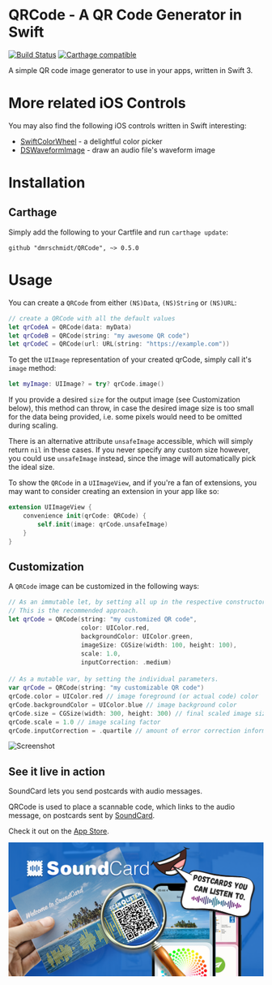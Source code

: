 # QRCode - A QR Code Generator in Swift

[![Build Status](https://travis-ci.org/dmrschmidt/QRCode.svg?branch=master)](https://travis-ci.org/dmrschmidt/QRCode/)
[![Carthage compatible](https://img.shields.io/badge/Carthage-compatible-4BC51D.svg?style=flat)](https://github.com/Carthage/Carthage)

A simple QR code image generator to use in your apps, written in Swift 3.

# More related iOS Controls

You may also find the following iOS controls written in Swift interesting:

* [SwiftColorWheel](https://github.com/dmrschmidt/SwiftColorWheel) - a delightful color picker
* [DSWaveformImage](https://github.com/dmrschmidt/DSWaveformImage) - draw an audio file's waveform image


# Installation

## Carthage

Simply add the following to your Cartfile and run `carthage update`:

```
github "dmrschmidt/QRCode", ~> 0.5.0
```

# Usage

You can create a `QRCode` from either `(NS)Data`, `(NS)String` or `(NS)URL`:

```swift
// create a QRCode with all the default values
let qrCodeA = QRCode(data: myData)
let qrCodeB = QRCode(string: "my awesome QR code")
let qrCodeC = QRCode(url: URL(string: "https://example.com"))
```

To get the `UIImage` representation of your created qrCode, simply call it's
`image` method:

```swift
let myImage: UIImage? = try? qrCode.image()
```

If you provide a desired `size` for the output image (see Customization below),
this method can throw, in case the desired image size is too small for the data
being provided, i.e. some pixels would need to be omitted during scaling.

There is an alternative attribute `unsafeImage` accessible, which will simply
return `nil` in these cases. If you never specify any custom size however, you
could use `unsafeImage` instead, since the image will automatically pick the
ideal size.

To show the `QRCode` in a `UIImageView`, and if you're a fan of extensions,
you may want to consider creating an extension in your app like so:

```swift
extension UIImageView {
    convenience init(qrCode: QRCode) {
        self.init(image: qrCode.unsafeImage)
    }    
}
```

## Customization

A `QRCode` image can be customized in the following ways:

```swift
// As an immutable let, by setting all up in the respective constructors.
// This is the recommended approach.
let qrCode = QRCode(string: "my customized QR code",
                    color: UIColor.red,
                    backgroundColor: UIColor.green,
                    imageSize: CGSize(width: 100, height: 100),
                    scale: 1.0,
                    inputCorrection: .medium)

// As a mutable var, by setting the individual parameters.
var qrCode = QRCode(string: "my customizable QR code")
qrCode.color = UIColor.red // image foreground (or actual code) color
qrCode.backgroundColor = UIColor.blue // image background color
qrCode.size = CGSize(width: 300, height: 300) // final scaled image size
qrCode.scale = 1.0 // image scaling factor
qrCode.inputCorrection = .quartile // amount of error correction information added
```

![Screenshot](https://github.com/dmrschmidt/QRCode/blob/master/screenshot.png)

## See it live in action

SoundCard lets you send postcards with audio messages.

QRCode is used to place a scannable code, which links to the audio message, on postcards sent by [SoundCard](https://www.soundcard.io).

Check it out on the [App Store](http://bit.ly/soundcardio).

<img src="https://github.com/dmrschmidt/QRCode/blob/master/screenshot2.png" alt="Screenshot">
